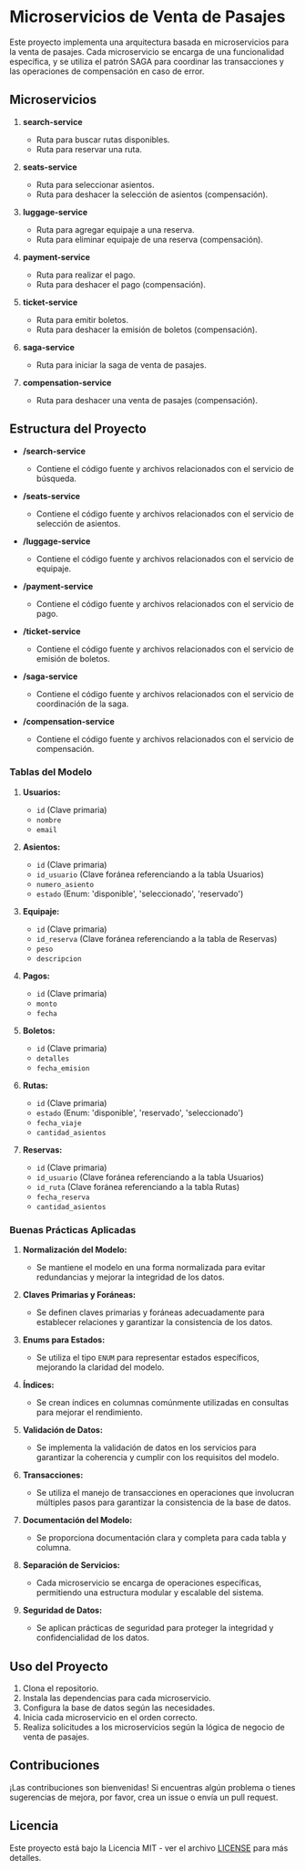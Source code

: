 # Microservicios de Venta de Pasajes

Este proyecto implementa una arquitectura basada en microservicios para la venta de pasajes. Cada microservicio se encarga de una funcionalidad específica, y se utiliza el patrón SAGA para coordinar las transacciones y las operaciones de compensación en caso de error.

## Microservicios

1. **search-service**
   - Ruta para buscar rutas disponibles.
   - Ruta para reservar una ruta.

2. **seats-service**
   - Ruta para seleccionar asientos.
   - Ruta para deshacer la selección de asientos (compensación).

3. **luggage-service**
   - Ruta para agregar equipaje a una reserva.
   - Ruta para eliminar equipaje de una reserva (compensación).

4. **payment-service**
   - Ruta para realizar el pago.
   - Ruta para deshacer el pago (compensación).

5. **ticket-service**
   - Ruta para emitir boletos.
   - Ruta para deshacer la emisión de boletos (compensación).

6. **saga-service**
   - Ruta para iniciar la saga de venta de pasajes.

7. **compensation-service**
   - Ruta para deshacer una venta de pasajes (compensación).

## Estructura del Proyecto

- **/search-service**
  - Contiene el código fuente y archivos relacionados con el servicio de búsqueda.

- **/seats-service**
  - Contiene el código fuente y archivos relacionados con el servicio de selección de asientos.

- **/luggage-service**
  - Contiene el código fuente y archivos relacionados con el servicio de equipaje.

- **/payment-service**
  - Contiene el código fuente y archivos relacionados con el servicio de pago.

- **/ticket-service**
  - Contiene el código fuente y archivos relacionados con el servicio de emisión de boletos.

- **/saga-service**
  - Contiene el código fuente y archivos relacionados con el servicio de coordinación de la saga.

- **/compensation-service**
  - Contiene el código fuente y archivos relacionados con el servicio de compensación.
### Tablas del Modelo

1. **Usuarios:**
   - `id` (Clave primaria)
   - `nombre`
   - `email`

2. **Asientos:**
   - `id` (Clave primaria)
   - `id_usuario` (Clave foránea referenciando a la tabla Usuarios)
   - `numero_asiento`
   - `estado` (Enum: 'disponible', 'seleccionado', 'reservado')

3. **Equipaje:**
   - `id` (Clave primaria)
   - `id_reserva` (Clave foránea referenciando a la tabla de Reservas)
   - `peso`
   - `descripcion`

4. **Pagos:**
   - `id` (Clave primaria)
   - `monto`
   - `fecha`

5. **Boletos:**
   - `id` (Clave primaria)
   - `detalles`
   - `fecha_emision`

6. **Rutas:**
   - `id` (Clave primaria)
   - `estado` (Enum: 'disponible', 'reservado', 'seleccionado')
   - `fecha_viaje`
   - `cantidad_asientos`

7. **Reservas:**
   - `id` (Clave primaria)
   - `id_usuario` (Clave foránea referenciando a la tabla Usuarios)
   - `id_ruta` (Clave foránea referenciando a la tabla Rutas)
   - `fecha_reserva`
   - `cantidad_asientos`

### Buenas Prácticas Aplicadas

1. **Normalización del Modelo:**
   - Se mantiene el modelo en una forma normalizada para evitar redundancias y mejorar la integridad de los datos.

2. **Claves Primarias y Foráneas:**
   - Se definen claves primarias y foráneas adecuadamente para establecer relaciones y garantizar la consistencia de los datos.

3. **Enums para Estados:**
   - Se utiliza el tipo `ENUM` para representar estados específicos, mejorando la claridad del modelo.

4. **Índices:**
   - Se crean índices en columnas comúnmente utilizadas en consultas para mejorar el rendimiento.

5. **Validación de Datos:**
   - Se implementa la validación de datos en los servicios para garantizar la coherencia y cumplir con los requisitos del modelo.

6. **Transacciones:**
   - Se utiliza el manejo de transacciones en operaciones que involucran múltiples pasos para garantizar la consistencia de la base de datos.

7. **Documentación del Modelo:**
   - Se proporciona documentación clara y completa para cada tabla y columna.

8. **Separación de Servicios:**
   - Cada microservicio se encarga de operaciones específicas, permitiendo una estructura modular y escalable del sistema.

9. **Seguridad de Datos:**
   - Se aplican prácticas de seguridad para proteger la integridad y confidencialidad de los datos.

## Uso del Proyecto

1. Clona el repositorio.
2. Instala las dependencias para cada microservicio.
3. Configura la base de datos según las necesidades.
4. Inicia cada microservicio en el orden correcto.
5. Realiza solicitudes a los microservicios según la lógica de negocio de venta de pasajes.

## Contribuciones

¡Las contribuciones son bienvenidas! Si encuentras algún problema o tienes sugerencias de mejora, por favor, crea un issue o envía un pull request.

## Licencia

Este proyecto está bajo la Licencia MIT - ver el archivo [LICENSE](LICENSE) para más detalles.
